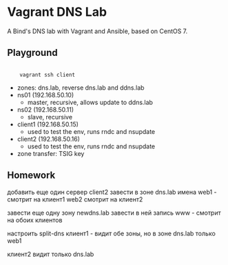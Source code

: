 # Vagrant DNS Lab

A Bind's DNS lab with Vagrant and Ansible, based on CentOS 7.

## Playground

<code>
    vagrant ssh client
</code>

  * zones: dns.lab, reverse dns.lab and ddns.lab
  * ns01 (192.168.50.10)
    * master, recursive, allows update to ddns.lab
  * ns02 (192.168.50.11)
    * slave, recursive
  * client1 (192.168.50.15)
    * used to test the env, runs rndc and nsupdate
  * client2 (192.168.50.16)
    * used to test the env, runs rndc and nsupdate
  * zone transfer: TSIG key

## Homework
добавить еще один сервер client2
завести в зоне dns.lab
имена
web1 - смотрит на клиент1
web2 смотрит на клиент2

завести еще одну зону newdns.lab
завести в ней запись
www - смотрит на обоих клиентов

настроить split-dns
клиент1 - видит обе зоны, но в зоне dns.lab только web1

клиент2 видит только dns.lab

